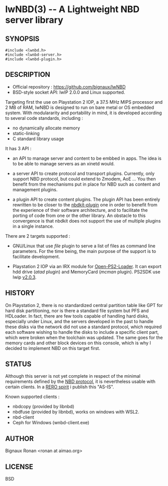 lwNBD(3) -- A Lightweight NBD server library
=============================================

## SYNOPSIS

    #include <lwnbd.h>
    #include <lwnbd-server.h>
    #include <lwnbd-plugin.h>

## DESCRIPTION

* Official repository : <https://github.com/bignaux/lwNBD>
* BSD-style socket API: lwIP 2.0.0 and Linux supported.

Targeting first the use on Playstation 2 IOP, a 37.5 MHz MIPS processor
and 2 MB of RAM, lwNBD is designed to run on bare metal or OS embedded system.
With modulararity and portability in mind, it is developed according to several
code standards, including :

* no dynamically allocate memory
* static-linking
* C standard library usage

It has 3 API :

* an API to manage server and content to be embbed in apps. The idea is to be able to manage servers as an xinetd would.

* a server API to create protocol and transport plugins. Currently, only support NBD protocol, but could extend to Zmodem, AoE ... You then benefit from the mechanisms put in place for NBD such as content and management plugins.

* a plugin API to create content plugins. The plugin API has been entirely rewritten to be closer to the [nbdkit-plugin](https://libguestfs.org/nbdkit-plugin.3.html) one in order to benefit from the experience of their software architecture, and to facilitate the porting of code from one or the other library. An obstacle to this convergence is that nbdkit does not support the use of multiple plugins in a single instance.

There are 2 targets supported :

* GNU/Linux that use *file* plugin to
  serve a list of files as command line parameters. For the time being, the main 
  purpose of the support is to facilitate development.

* Playstation 2 IOP via an IRX module for [Open-PS2-Loader](https://github.com/ps2homebrew/Open-PS2-Loader).
  It can export hdd drive (*atad* plugin) and MemoryCard (*mcman* plugin). PS2SDK use lwip [v2.0.3](https://github.com/ps2dev/lwip/tree/ps2-v2.0.3).

## HISTORY

On Playstation 2, there is no standardized central partition table like GPT for
hard disk partitioning, nor is there a standard file system but PFS and
HDLoader. In fact, there are few tools capable of handling hard disks,
especially under Linux, and the servers developed in the past to handle these
disks via the network did not use a standard protocol, which required each
software wishing to handle the disks to include a specific client part,
which were broken when the toolchain was updated. The same goes for the memory
cards and other block devices on this console, which is why I decided to
implement NBD on this target first.

## STATUS

Although this server is not yet complete in respect of the minimal requirements
defined by the [NBD protocol](https://github.com/NetworkBlockDevice/nbd/blob/master/doc/proto.md#baseline),
it is nevertheless usable with certain clients. In a [RERO spirit](https://en.wikipedia.org/wiki/Release_early,_release_often)
i publish this "AS-IS".

Known supported clients :

* nbdcopy (provided by libnbd)
* nbdfuse (provided by libnbd), works on windows with WSL2.
* nbd-client
* Ceph for Windows (wnbd-client.exe)

## AUTHOR

Bignaux Ronan &lt;ronan at aimao.org&gt;

## LICENSE

BSD

